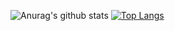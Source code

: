 ![Anurag's github stats](https://github-readme-stats.vercel.app/api?username=tlgen&show_icons=true&theme=synthwave)
[![Top Langs](https://github-readme-stats.vercel.app/api/top-langs/?username=tlgen&layout=compact)](https://github.com/anuraghazra/github-readme-stats)
